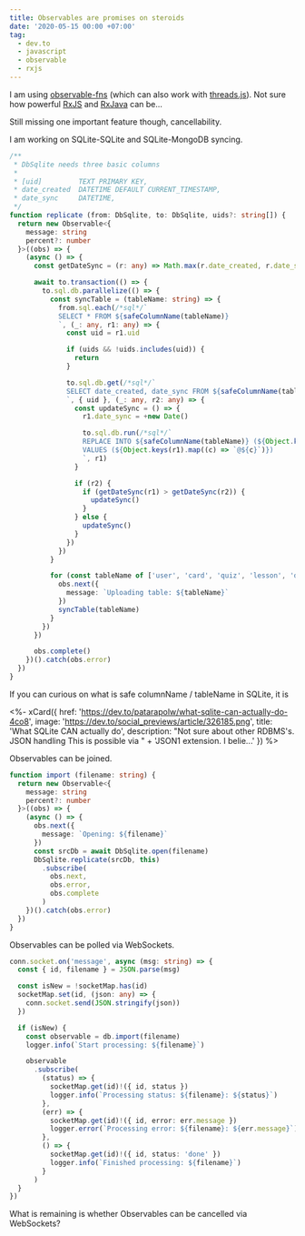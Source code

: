 ```yaml
---
title: Observables are promises on steroids
date: '2020-05-15 00:00 +07:00'
tag:
  - dev.to
  - javascript
  - observable
  - rxjs
---
```


I am using [observable-fns](https://github.com/andywer/observable-fns) (which can also work with [threads.js](https://threads.js.org/)). Not sure how powerful [RxJS](https://github.com/ReactiveX/rxjs) and [RxJava](https://github.com/ReactiveX/RxJava) can be...

Still missing one important feature though, cancellability.

I am working on SQLite-SQLite and SQLite-MongoDB syncing.

<!-- excerpt_separator -->

```ts
/**
 * DbSqlite needs three basic columns
 *
 * [uid]         TEXT PRIMARY KEY,
 * date_created  DATETIME DEFAULT CURRENT_TIMESTAMP,
 * date_sync     DATETIME,
 */
function replicate (from: DbSqlite, to: DbSqlite, uids?: string[]) {
  return new Observable<{
    message: string
    percent?: number
  }>((obs) => {
    (async () => {
      const getDateSync = (r: any) => Math.max(r.date_created, r.date_sync || 0)

      await to.transaction(() => {
        to.sql.db.parallelize(() => {
          const syncTable = (tableName: string) => {
            from.sql.each(/*sql*/`
            SELECT * FROM ${safeColumnName(tableName)}
            `, (_: any, r1: any) => {
              const uid = r1.uid

              if (uids && !uids.includes(uid)) {
                return
              }

              to.sql.db.get(/*sql*/`
              SELECT date_created, date_sync FROM ${safeColumnName(tableName)} WHERE [uid] = @uid
              `, { uid }, (_: any, r2: any) => {
                const updateSync = () => {
                  r1.date_sync = +new Date()

                  to.sql.db.run(/*sql*/`
                  REPLACE INTO ${safeColumnName(tableName)} (${Object.keys(r1).map(safeColumnName)})
                  VALUES (${Object.keys(r1).map((c) => `@${c}`)})
                  `, r1)
                }

                if (r2) {
                  if (getDateSync(r1) > getDateSync(r2)) {
                    updateSync()
                  }
                } else {
                  updateSync()
                }
              })
            })
          }

          for (const tableName of ['user', 'card', 'quiz', 'lesson', 'deck']) {
            obs.next({
              message: `Uploading table: ${tableName}`
            })
            syncTable(tableName)
          }
        })
      })

      obs.complete()
    })().catch(obs.error)
  })
}
```

If you can curious on what is safe columnName / tableName in SQLite, it is

<%- xCard({
  href: 'https://dev.to/patarapolw/what-sqlite-can-actually-do-4co8',
  image: 'https://dev.to/social_previews/article/326185.png',
  title: 'What SQLite CAN actually do',
  description: "Not sure about other RDBMS's.           JSON handling   This is possible via "
    + 'JSON1 extension. I belie...'
}) %>

Observables can be joined.

```ts
function import (filename: string) {
  return new Observable<{
    message: string
    percent?: number
  }>((obs) => {
    (async () => {
      obs.next({
        message: `Opening: ${filename}`
      })
      const srcDb = await DbSqlite.open(filename)
      DbSqlite.replicate(srcDb, this)
        .subscribe(
          obs.next,
          obs.error,
          obs.complete
        )
    })().catch(obs.error)
  })
}
```

Observables can be polled via WebSockets.

```ts
conn.socket.on('message', async (msg: string) => {
  const { id, filename } = JSON.parse(msg)

  const isNew = !socketMap.has(id)
  socketMap.set(id, (json: any) => {
    conn.socket.send(JSON.stringify(json))
  })

  if (isNew) {
    const observable = db.import(filename)
    logger.info(`Start processing: ${filename}`)

    observable
      .subscribe(
        (status) => {
          socketMap.get(id)!({ id, status })
          logger.info(`Processing status: ${filename}: ${status}`)
        },
        (err) => {
          socketMap.get(id)!({ id, error: err.message })
          logger.error(`Processing error: ${filename}: ${err.message}`)
        },
        () => {
          socketMap.get(id)!({ id, status: 'done' })
          logger.info(`Finished processing: ${filename}`)
        }
      )
  }
})
```

What is remaining is whether Observables can be cancelled via WebSockets?
